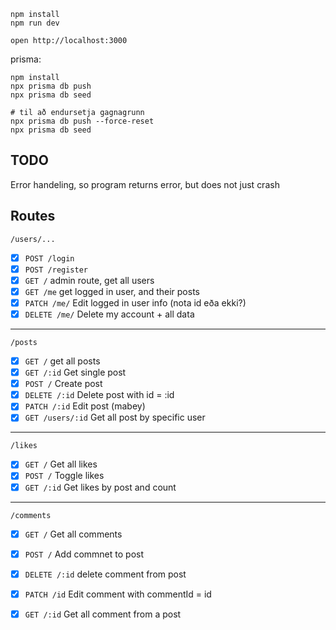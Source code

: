 ```
npm install
npm run dev
```

```
open http://localhost:3000
```

prisma:

```
npm install
npx prisma db push
npx prisma db seed

# til að endursetja gagnagrunn
npx prisma db push --force-reset
npx prisma db seed

```
## TODO

Error handeling, so program returns error, but does not just crash

## Routes


`/users/...`
- [x] `POST /login`
- [x] `POST /register`
- [x] `GET /` admin route, get all users
- [x] `GET /me` get logged in user, and their posts
- [x] `PATCH /me/` Edit logged in user info (nota id eða ekki?)
- [x] `DELETE /me/` Delete my account + all data
---
`/posts`
- [x] `GET /` get all posts
- [x] `GET /:id` Get single post
- [x] `POST /` Create post
- [x] `DELETE /:id` Delete post with id = :id
- [x] `PATCH /:id` Edit post (mabey)
- [x] `GET /users/:id` Get all post by specific user
---
`/likes`
- [x] `GET /` Get all likes
- [x] `POST /` Toggle likes
- [x] `GET /:id` Get likes by post and count
---
`/comments`
- [x] `GET /` Get all comments
- [x] `POST /` Add commnet to post
- [x] `DELETE /:id` delete comment from post
- [x] `PATCH /id` Edit comment with commentId = id
- [x] `GET /:id` Get all comment from a post

